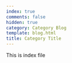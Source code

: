 ```yaml
---
index: true
comments: false
hidden: true
category: Category Blog
template: blog.html
title: Category Title
---
```


This is index file
